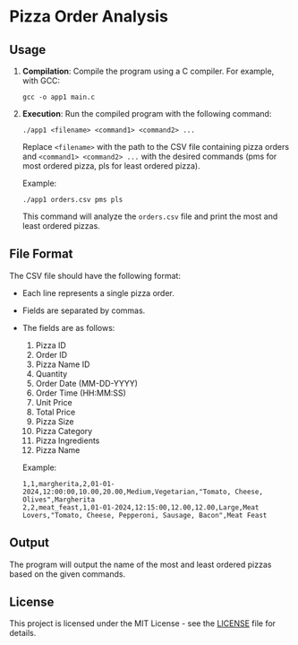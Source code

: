 # Pizza Order Analysis

## Usage

1. **Compilation**: Compile the program using a C compiler. For example, with GCC:

    ```
    gcc -o app1 main.c
    ```

2. **Execution**: Run the compiled program with the following command:

    ```
    ./app1 <filename> <command1> <command2> ...
    ```

    Replace `<filename>` with the path to the CSV file containing pizza orders and `<command1> <command2> ...` with the desired commands (pms for most ordered pizza, pls for least ordered pizza).

    Example:

    ```
    ./app1 orders.csv pms pls
    ```

    This command will analyze the `orders.csv` file and print the most and least ordered pizzas.

## File Format

The CSV file should have the following format:

- Each line represents a single pizza order.
- Fields are separated by commas.
- The fields are as follows:

    1. Pizza ID
    2. Order ID
    3. Pizza Name ID
    4. Quantity
    5. Order Date (MM-DD-YYYY)
    6. Order Time (HH:MM:SS)
    7. Unit Price
    8. Total Price
    9. Pizza Size
    10. Pizza Category
    11. Pizza Ingredients
    12. Pizza Name

    Example:

    ```
    1,1,margherita,2,01-01-2024,12:00:00,10.00,20.00,Medium,Vegetarian,"Tomato, Cheese, Olives",Margherita
    2,2,meat_feast,1,01-01-2024,12:15:00,12.00,12.00,Large,Meat Lovers,"Tomato, Cheese, Pepperoni, Sausage, Bacon",Meat Feast
    ```

## Output

The program will output the name of the most and least ordered pizzas based on the given commands.

## License

This project is licensed under the MIT License - see the [LICENSE](LICENSE) file for details.
